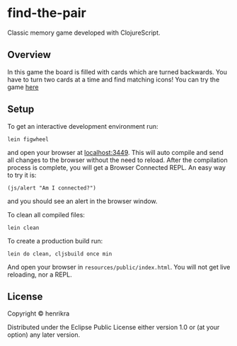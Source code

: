# find-the-pair

Classic memory game developed with ClojureScript.

## Overview

In this game the board is filled with cards which are turned backwards. You have to turn two cards at a time and find matching icons!
You can try the game [here](http://henrikra.github.io/find-the-pair)

## Setup

To get an interactive development environment run:

    lein figwheel

and open your browser at [localhost:3449](http://localhost:3449/).
This will auto compile and send all changes to the browser without the
need to reload. After the compilation process is complete, you will
get a Browser Connected REPL. An easy way to try it is:

    (js/alert "Am I connected?")

and you should see an alert in the browser window.

To clean all compiled files:

    lein clean

To create a production build run:

    lein do clean, cljsbuild once min

And open your browser in `resources/public/index.html`. You will not
get live reloading, nor a REPL.

## License

Copyright © henrikra

Distributed under the Eclipse Public License either version 1.0 or (at your option) any later version.
